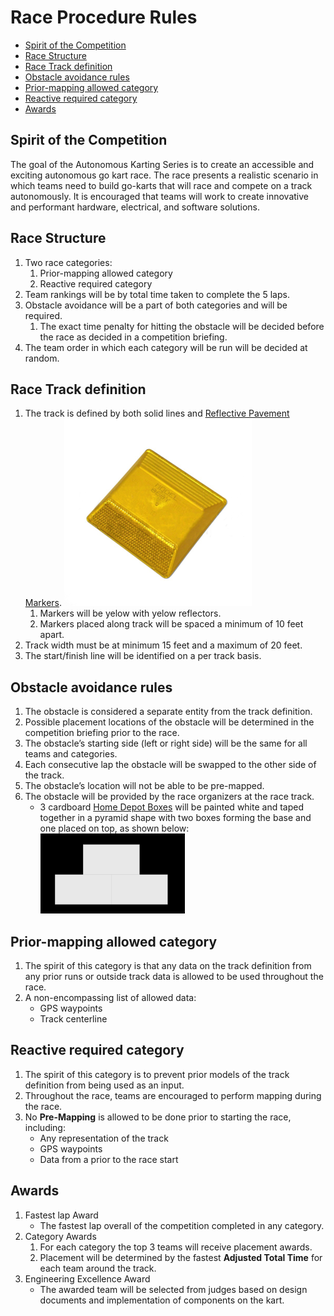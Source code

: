 <!-- omit in toc -->
# Race Procedure Rules

- [Spirit of the Competition](#spirit-of-the-competition)
- [Race Structure](#race-structure)
- [Race Track definition](#race-track-definition)
- [Obstacle avoidance rules](#obstacle-avoidance-rules)
- [Prior-mapping allowed category](#prior-mapping-allowed-category)
- [Reactive required category](#reactive-required-category)
- [Awards](#awards)

## Spirit of the Competition

The goal of the Autonomous Karting Series is to create an accessible and exciting autonomous go kart race. The race presents a realistic scenario in which teams need to build go-karts that will race and compete on a track autonomously. It is encouraged that teams will work to create innovative and performant hardware, electrical, and software solutions.

## Race Structure

 1. Two race categories:
    1. Prior-mapping allowed category
    2. Reactive required category
 2. Team rankings will be by total time taken to complete the 5 laps.
 3. Obstacle avoidance will be a part of both categories and will be required.
    1. The exact time penalty for hitting the obstacle will be decided before the race as decided in a competition briefing.
 4. The team order in which each category will be run will be decided at random.

## Race Track definition

 1. The track is defined by both solid lines and [Reflective Pavement Markers](https://ntsigns.com/reflectors/reflective-pavement-markers-rpms/3m-2-way-raised-pavement-marker/).
    ![Reflective Pavement Marker Image](./ReflectivePavementMarker.png)
    1. Markers will be yelow with yelow reflectors.
    2. Markers placed along track will be spaced a minimum of 10 feet apart.
 2. Track width must be at minimum 15 feet and a maximum of 20 feet.
 3. The start/finish line will be identified on a per track basis.

## Obstacle avoidance rules

 1. The obstacle is considered a separate entity from the track definition.
 2. Possible placement locations of the obstacle will be determined in the competition briefing prior to the race.
 3. The obstacle’s starting side (left or right side) will be the same for all teams and categories.
 4. Each consecutive lap the obstacle will be swapped to the other side of the track.
 5. The obstacle’s location will not be able to be pre-mapped.
 6. The obstacle will be provided by the race organizers at the race track.
    * 3 cardboard [Home Depot Boxes](https://www.homedepot.com/p/The-Home-Depot-27-in-L-x-15-in-W-x-16-in-D-Large-Moving-Box-with-Handles-LBX/316324894) will be painted white and taped together in a pyramid shape with two boxes forming the base and one placed on top, as shown below:
    ![Obstacle Diagram](./Obstacle_Diagram.png)

## Prior-mapping allowed category

 1. The spirit of this category is that any data on the track definition from any prior runs or outside track data is allowed to be used throughout the race.
 2. A non-encompassing list of allowed data:
       * GPS waypoints
       * Track centerline

## Reactive required category

 1. The spirit of this category is to prevent prior models of the track definition from being used as an input.
 2. Throughout the race, teams are encouraged to perform mapping during the race.
 3. No __Pre-Mapping__ is allowed to be done prior to starting the race, including:
    * Any representation of the track
    * GPS waypoints
    * Data from a prior to the race start

## Awards

 1. Fastest lap Award
    * The fastest lap overall of the competition completed in any category.
 2. Category Awards
    1. For each category the top 3 teams will receive placement awards.
    2. Placement will be determined by the fastest __Adjusted Total Time__ for each team around the track.
 3. Engineering Excellence Award
    * The awarded team will be selected from judges based on design documents and implementation of components on the kart.
